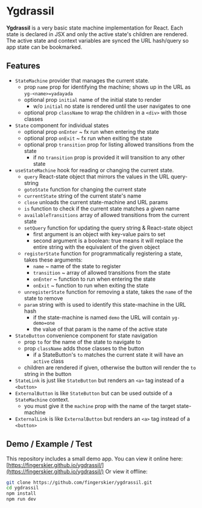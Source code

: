 # Ygdrassil

**Ygdrassil** is a very basic state machine implementation for React.
Each state is declared in JSX and only the active state's children are rendered.
The active state and context variables are synced the URL hash/query so app state can be bookmarked.


## Features

- `StateMachine` provider that manages the current state.
  - prop `name` prop for identifying the machine; shows up in the URL as `yg-<name>=yadayada`
  - optional prop `initial` name of the initial state to render
    - w/o `initial` no state is rendered until the user navigates to one
  - optional prop `className` to wrap the children in a `<div>` with those classes
- `State` component for individual states
  - optional prop `onEnter` ~ fx run when entering the state
  - optional prop `onExit` ~ fx run when exiting the state
  - optional prop `transition` prop for listing allowed transitions from the state
    - if no `transition` prop is provided it will transition to any other state
- `useStateMachine` hook for reading or changing the current state.
  - `query` React-state object that mirrors the values in the URL query-string
  - `gotoState` function for changing the current state
  - `currentState` string of the current state's name
  - `close` unloads the current state-machine and URL params
  - `is` function to check if the current state matches a given name
  - `availableTransitions` array of allowed transitions from the current state
  - `setQuery` function for updating the query string & React-state object
    - first argument is an object with key-value pairs to set
    - second argument is a boolean: true means it will replace the entire string with the equivalent of the given object
  - `registerState` function for programmatically registering a state, takes these arguments:
    - `name` ~ name of the state to register
    - `transition` ~ array of allowed transitions from the state
    - `onEnter` ~ function to run when entering the state
    - `onExit` ~ function to run when exiting the state
  - `unregisterState` function for removing a state, takes the `name` of the state to remove
  - `param` string with is used to identify this state-machine in the URL hash
    - if the state-machine is named `demo` the URL will contain `yg-demo=one`
    - the value of that param is the name of the active state
- `StateButton` convenience component for state navigation
  - prop `to` for the name of the state to navigate to
  - prop `className` adds those classes to the button
    - if a StateButton's `to` matches the current state it will have an `active` class
  - children are rendered if given, otherwise the button will render the `to` string in the button
- `StateLink` is just like `StateButton` but renders an `<a>` tag instead of a `<button>`
- `ExternalButton` is like `StateButton` but can be used outside of a `StateMachine` context.
  - you must give it the `machine` prop with the name of the target state-machine
- `ExternalLink` is like `ExternalButton` but renders an `<a>` tag instead of a `<button>`


## Demo / Example / Test

This repository includes a small demo app.
You can view it online here: [https://fingerskier.github.io/ygdrassil/](https://fingerskier.github.io/ygdrassil/)
Or view it offline:

```bash
git clone https://github.com/fingerskier/ygdrassil.git
cd ygdrassil
npm install
npm run dev
```
